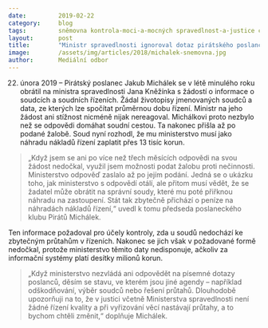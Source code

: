 ```yaml
---
date:         2019-02-22
category:     blog
tags:         sněmovna kontrola-moci-a-mocných spravedlnost-a-justice celostátní
layout:       post
title:        "Ministr spravedlnosti ignoroval dotaz pirátského poslance. Nyní musí stát za soud zaplatit přes 13 tisíc korun"
image:        /assets/img/articles/2018/michalek-snemovna.jpg
author:       Mediální odbor
---
```


22. února 2019 – Pirátský poslanec Jakub Michálek se v létě minulého roku obrátil na ministra spravedlnosti Jana Kněžínka s žádostí o informace o soudcích a soudních řízeních. Žádal životopisy jmenovaných soudců a data, ze kterých lze spočítat průměrnou dobu řízení. Ministr na jeho žádost ani stížnost nicméně nijak nereagoval. Michálkovi proto nezbylo než se odpovědi domáhat soudní cestou. Ta nakonec přišla až po podané žalobě. Soud nyní rozhodl, že mu ministerstvo musí jako náhradu nákladů řízení zaplatit přes 13 tisíc korun.

> „Když jsem se ani po více než třech měsících odpovědi na svou žádost nedočkal, využil jsem možnosti podat žalobu proti nečinnosti. Ministerstvo odpověď zaslalo až po jejím podání. Jedná se o ukázku toho, jak ministerstvo s odpovědí otálí, ale přitom musí vědět, že se žadatel může obrátit na správní soudy, které mu poté přiřknou náhradu na zastoupení. Stát tak zbytečně přichází o peníze na náhradách nákladů řízení,“ uvedl k tomu předseda poslaneckého klubu Pirátů Michálek. 

Ten informace požadoval pro účely kontroly, zda u soudů nedochází ke zbytečným průtahům v řízeních. Nakonec se jich však v požadované formě nedočkal, protože ministerstvo těmito daty nedisponuje, ačkoliv za informační systémy platí desítky milionů korun.

> „Když ministerstvo nezvládá ani odpovědět na písemné dotazy poslanců, děsím se stavu, ve kterém jsou jiné agendy – například odškodňování, výběr soudců nebo řešení průtahů. Dlouhodobě upozorňuji na to, že v justici včetně Ministerstva spravedlnosti není žádné řízení kvality a při vyřizování věcí nastávají průtahy, a to bychom chtěli změnit,“ doplňuje Michálek.
